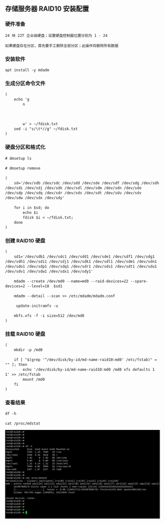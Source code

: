 
## 存储服务器 RAID10 安装配置


### 硬件准备
	
	24 块 22T 企业级硬盘；设置硬盘控制器位置分别为 1 - 24
	
	如果硬盘存在分区，首先要手工删除全部分区；此操作将删除所有数据


### 安装软件

	apt install -y mdadm


### 生成分区命令文件

	(
		echo 'g
			n
			
			
			
			w' > ~/fdisk.txt
		sed -i "s/\t*//g" ~/fdisk.txt
	)


### 硬盘分区和格式化

	# dmsetup ls

	# dmsetup remove 

	(
		sd='/dev/sdb /dev/sdc /dev/sdd /dev/sde /dev/sdf /dev/sdg /dev/sdh /dev/sdi /dev/sdj /dev/sdk /dev/sdl /dev/sdm /dev/sdn /dev/sdo /dev/sdp /dev/sdq /dev/sdr /dev/sds /dev/sdt /dev/sdu /dev/sdv /dev/sdw /dev/sdx /dev/sdy'

		for i in $sd; do
			echo $i
			fdisk $i < ~/fdisk.txt;
		done
	)


### 创建 RAID10 硬盘

	(
		sd1='/dev/sdb1 /dev/sdc1 /dev/sdd1 /dev/sde1 /dev/sdf1 /dev/sdg1 /dev/sdh1 /dev/sdi1 /dev/sdj1 /dev/sdk1 /dev/sdl1 /dev/sdm1 /dev/sdn1 /dev/sdo1 /dev/sdp1 /dev/sdq1 /dev/sdr1 /dev/sds1 /dev/sdt1 /dev/sdu1 /dev/sdv1 /dev/sdw1 /dev/sdx1 /dev/sdy1'

		mdadm --create /dev/md0 --name=md0 --raid-devices=22 --spare-devices=2 --level=10  $sd1

		mdadm --detail --scan >> /etc/mdadm/mdadm.conf

		 update-initramfs -u

		mkfs.xfs -f -i size=512 /dev/md0
	)


### 挂载 RAID10 硬盘

	(
		mkdir -p /md0

		if [ "$(grep '^/dev/disk/by-id/md-name-raid10:md0' /etc/fstab)" = "" ]; then
			echo '/dev/disk/by-id/md-name-raid10:md0 /md0 xfs defaults 1 1' >> /etc/fstab
			mount /md0
		fi
	)


### 查看结果

	df -h

	cat /proc/mdstat

![image](https://github.com/AndyInAi/Winter/blob/main/img/raid10/raid10.png)

